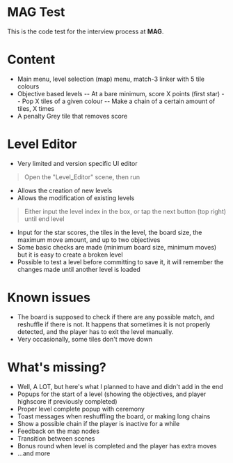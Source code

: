 # MAG Test

This is the code test for the interview process at **MAG**.

# Content
- Main menu, level selection (map) menu, match-3 linker with 5 tile colours
- Objective based levels
-- At a bare minimum, score X points (first star) 
-- Pop X tiles of a given colour
-- Make a chain of a certain amount of tiles, X times
- A penalty Grey tile that removes score

# Level Editor

- Very limited and version specific UI editor
> Open the "Level_Editor" scene, then run
- Allows the creation of new levels
- Allows the modification of existing levels
> Either input the level index in the box, or tap the next button (top right) until end level
- Input for the star scores, the tiles in the level, the board size, the maximum move amount, and up to two objectives
- Some basic checks are made (minimum board size, minimum moves) but it is easy to create a broken level
- Possible to test a level before committing to save it, it will remember the changes made until another level is loaded

# Known issues
- The board is supposed to check if there are any possible match, and reshuffle if there is not. It happens that sometimes it is not properly detected, and the player has to exit the level manually.
- Very occasionally, some tiles don't move down

# What's missing?
- Well, A LOT, but here's what I planned to have and didn't add in the end
- Popups for the start of a level (showing the objectives, and player highscore if previously completed)
- Proper level complete popup with ceremony
- Toast messages when reshuffling the board, or making long chains
- Show a possible chain if the player is inactive for a while
- Feedback on the map nodes
- Transition between scenes
- Bonus round when level is completed and the player has extra moves
- ...and more